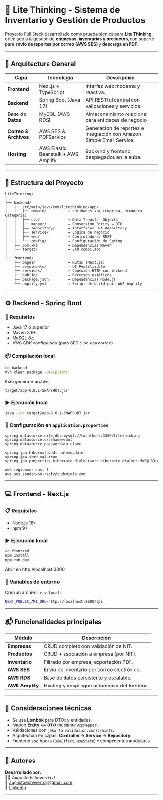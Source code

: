 # 🌟 Lite Thinking - Sistema de Inventario y Gestión de Productos

Proyecto Full Stack desarrollado como prueba técnica para **Lite Thinking**, orientado a la gestión de **empresas, inventarios y productos**, con soporte para **envío de reportes por correo (AWS SES)** y **descarga en PDF**.

---

## 🚀 Arquitectura General

| Capa | Tecnología | Descripción |
|------|-------------|-------------|
| **Frontend** | Next.js + TypeScript | Interfaz web moderna y reactiva. |
| **Backend** | Spring Boot (Java 17) | API RESTful central con validaciones y servicios. |
| **Base de Datos** | MySQL (AWS RDS) | Almacenamiento relacional para entidades de negocio. |
| **Correo & Archivos** | AWS SES & PDFService | Generación de reportes e integración con Amazon Simple Email Service. |
| **Hosting** | AWS Elastic Beanstalk + AWS Amplify | Backend y frontend desplegados en la nube. |

---

## 🧱 Estructura del Proyecto

```
LiteThinking/
│
├── backend/
│   ├── src/main/java/com/litethinking/app/
│   │   ├── domain/          → Entidades JPA (Empresa, Producto, Categoría)
│   │   ├── dto/             → Data Transfer Objects
│   │   ├── mapper/          → Conversión Entity ↔ DTO
│   │   ├── repository/      → Interfaces JPA Repository
│   │   ├── service/         → Lógica de negocio
│   │   ├── web/             → Controladores REST
│   │   └── config/          → Configuración de Spring
│   ├── pom.xml              → Dependencias Maven
│   └── target/              → JAR compilado
│
└── frontend/
    ├── pages/               → Rutas (Next.js)
    ├── components/          → UI Reutilizable
    ├── services/            → Conexión HTTP con backend
    ├── public/              → Recursos estáticos
    ├── package.json         → Dependencias Node.js
    └── amplify.yml          → Script de build para AWS Amplify
```

---

## ⚙️ Backend - Spring Boot

### 🧩 Requisitos
- Java 17 o superior  
- Maven 3.9+  
- MySQL 8.x  
- AWS SDK configurado (para SES si se usa correo)

### 📦 Compilación local
```bash
cd backend
mvn clean package -DskipTests
```

Esto genera el archivo:
```
target/app-0.0.1-SNAPSHOT.jar
```

### ▶️ Ejecución local
```bash
java -jar target/app-0.0.1-SNAPSHOT.jar
```

### 🔧 Configuración en `application.properties`
```properties
spring.datasource.url=jdbc:mysql://localhost:3306/litethinking
spring.datasource.username=root
spring.datasource.password=tu_clave

spring.jpa.hibernate.ddl-auto=update
spring.jpa.show-sql=true
spring.jpa.properties.hibernate.dialect=org.hibernate.dialect.MySQL8Dialect

aws.region=us-east-1
aws.ses.sender=no-reply@tudominio.com
```

---

## 💻 Frontend - Next.js

### 📋 Requisitos
- Node.js 18+
- npm 9+

### ▶️ Ejecución local
```bash
cd frontend
npm install
npm run dev
```

Abrir en [http://localhost:3000](http://localhost:3000)

### 🔗 Variables de entorno
Crea un archivo `.env.local`:
```bash
NEXT_PUBLIC_API_URL=http://localhost:8080/api
```

---

## 📬 Funcionalidades principales

| Módulo | Descripción |
|---------|--------------|
| **Empresas** | CRUD completo con validación de NIT. |
| **Productos** | CRUD + asociación a empresa (por NIT). |
| **Inventario** | Filtrado por empresa, exportación PDF. |
| **AWS SES** | Envío de inventario por correo electrónico. |
| **AWS RDS** | Base de datos persistente y escalable. |
| **AWS Amplify** | Hosting y despliegue automático del frontend. |

---

## 🧠 Consideraciones técnicas

- Se usa **Lombok** para DTOs y entidades.
- Mapeo **Entity ↔ DTO** mediante `AppMapper`.
- Validaciones con `jakarta.validation.constraints`.
- Arquitectura en capas: **Controller → Service → Repository**.
- Frontend usa hooks (`useEffect`, `useState`) y componentes modulares.

---

## 🧾 Autores

**Desarrollado por:**  
👨‍💻 *Augusto Echeverria J.*  
📧 [augustoecheverriaj@gmail.com](mailto:augustoecheverriaj@gmail.com)  
💼 [LinkedIn](https://www.linkedin.com)

---

